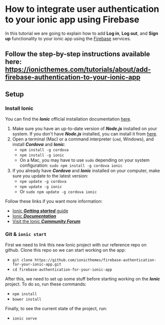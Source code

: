# How to integrate user authentication to your ionic app using Firebase
In this tutorial we are going to explain how to add **Log in**, **Log out**, and **Sign up** functionality to your ionic app using the [Firebase](https://www.firebase.com/ "Firebase") services.

## Follow the step-by-step instructions available here: https://ionicthemes.com/tutorials/about/add-firebase-authentication-to-your-ionic-app

## Setup

### Install Ionic
You can find the **_Ionic_** official installation documentation [here](http://ionicframework.com/docs/guide/installation.html).

1. Make sure you have an up-to-date version of **_Node.js_** installed on your system. If you don't have **_Node.js_** installed, you can install it from [here](http://nodejs.org/).
2. Open a terminal (Mac) or a command interpreter (`cmd`, Windows), and install **_Cordova_** and **_Ionic_**:
	- `npm install -g cordova`
	- `npm install -g ionic`
	- On a Mac, you may have to use `sudo` depending on your system configuration: `sudo npm install -g cordova ionic`
3. If you already have **_Cordova_** and **_Ionic_** installed on your computer, make sure you update to the latest version:
	- `npm update -g cordova`
	- `npm update -g ionic`
	- Or `sudo npm update -g cordova ionic`

Follow these links if you want more information:
* [Ionic **_Getting started_** guide](http://ionicframework.com/getting-started)
* [Ionic **_Documentation_**](http://ionicframework.com/docs)
* [Visit the Ionic **_Community Forum_**](http://forum.ionicframework.com)

### Git & `ionic start`

First we need to link this new Ionic project with our reference repo on github. Clone this repo so we can start working on the app:
- `git clone https://github.com/ionicthemes/firebase-authentication-for-your-ionic-app.git`
- `cd firebase-authentication-for-your-ionic-app`

After this, we need to set up some stuff before starting working on the **_Ionic_** project. To do so, run these commands:
- `npm install`
- `bower install`

Finally, to see the current state of the project, run:
- `ionic serve`
